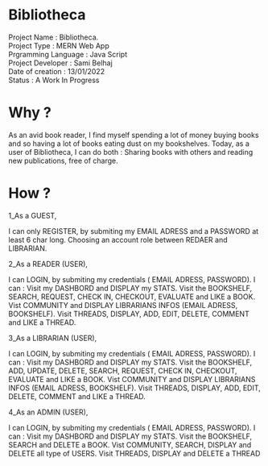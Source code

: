 # Bibliotheca

Project Name : Bibliotheca.
<br/>
Project Type : MERN Web App
<br/>
Prgramming Language : Java Script
<br/>
Project Developer : Sami Belhaj
<br/>
Date of creation : 13/01/2022
<br/>
Status : A Work In Progress

# Why ?

As an avid book reader, I find myself spending a lot
of money buying books and so having a lot of books
eating dust on my bookshelves. Today, as a user of
Bibliotheca, I can do both : Sharing books with others
and reading new publications, free of charge.

# How ?

1_As a GUEST,

I can only REGISTER, by submiting my EMAIL ADRESS and a PASSWORD at least 6 char long. Choosing an account
role between REDAER and LIBRARIAN.

2_As a READER (USER),

I can LOGIN, by submiting my credentials ( EMAIL ADRESS, PASSWORD). I can : Visit my DASHBORD and DISPLAY
my STATS. Visit the BOOKSHELF, SEARCH, REQUEST, CHECK IN, CHECKOUT, EVALUATE and LIKE a BOOK.
Vist COMMUNITY and DISPLAY LIBRARIANS INFOS (EMAIL ADRESS, BOOKSHELF). Visit THREADS, DISPLAY,
ADD, EDIT, DELETE, COMMENT and LIKE a THREAD.

3_As a LIBRARIAN (USER),

I can LOGIN, by submiting my credentials ( EMAIL ADRESS, PASSWORD). I can : Visit my DASHBORD and DISPLAY
my STATS. Visit the BOOKSHELF, ADD, UPDATE, DELETE, SEARCH, REQUEST, CHECK IN, CHECKOUT,
EVALUATE and LIKE a BOOK. Vist COMMUNITY and DISPLAY LIBRARIANS INFOS (EMAIL ADRESS,
BOOKSHELF). Visit THREADS, DISPLAY, ADD, EDIT, DELETE, COMMENT and LIKE a THREAD.

4_As an ADMIN (USER),

I can LOGIN, by submiting my credentials ( EMAIL ADRESS, PASSWORD). I can : Visit my DASHBORD and DISPLAY
my STATS. Visit the BOOKSHELF, SEARCH and DELETE a BOOK. Vist COMMUNITY, SEARCH, DISPLAY and
DELETE all type of USERS. Visit THREADS, DISPLAY and DELETE a THREAD
